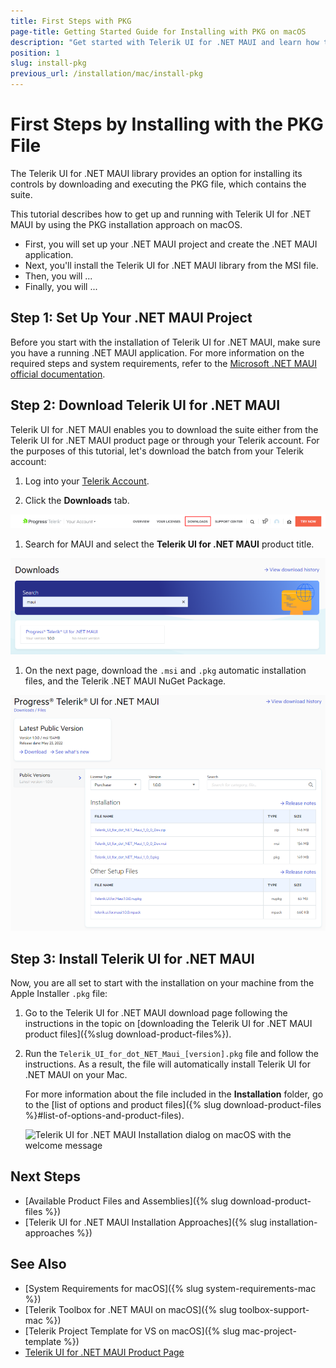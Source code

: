 ```yaml
---
title: First Steps with PKG
page-title: Getting Started Guide for Installing with PKG on macOS
description: "Get started with Telerik UI for .NET MAUI and learn how to install the controls from a PKG file, and then build and run a sample application."
position: 1
slug: install-pkg
previous_url: /installation/mac/install-pkg
---
```


# First Steps by Installing with the PKG File

The Telerik UI for .NET MAUI library provides an option for installing its controls by downloading and executing the PKG file, which contains the suite.

This tutorial describes how to get up and running with Telerik UI for .NET MAUI by using the PKG installation approach on macOS.

* First, you will set up your .NET MAUI project and create the .NET MAUI application.
* Next, you'll install the Telerik UI for .NET MAUI library from the MSI file.
* Then, you will ...
* Finally, you will ...

## Step 1: Set Up Your .NET MAUI Project

Before you start with the installation of Telerik UI for .NET MAUI, make sure you have a running .NET MAUI application. For more information on the required steps and system requirements, refer to the [Microsoft .NET MAUI official documentation](https://docs.microsoft.com/en-us/dotnet/maui/get-started/installation).

## Step 2: Download Telerik UI for .NET MAUI

Telerik UI for .NET MAUI enables you to download the suite either from the Telerik UI for .NET MAUI product page or through your Telerik account. For the purposes of this tutorial, let's download the batch from your Telerik account:

1. Log into your [Telerik Account](https://www.telerik.com/account/).

1. Click the __Downloads__ tab.

  ![Telerik UI for .NET MAUI Download tab in your account](images/download-tab.png)

1. Search for MAUI and select the __Telerik UI for .NET MAUI__ product title.

  ![Telerik UI for .NET MAUI Search field in your account](images/search-for-maui.png)

1. On the next page, download the `.msi` and `.pkg` automatic installation files, and the Telerik .NET MAUI NuGet Package.

  ![Telerik UI for .NET MAUI available product files in your account](images/product-files.png)

## Step 3: Install Telerik UI for .NET MAUI

Now, you are all set to start with the installation on your machine from the Apple Installer `.pkg` file:

1. Go to the Telerik UI for .NET MAUI download page following the instructions in the topic on [downloading the Telerik UI for .NET MAUI product files]({%slug download-product-files%}).

1. Run the `Telerik_UI_for_dot_NET_Maui_[version].pkg` file and follow the instructions. As a result, the file will automatically install Telerik UI for .NET MAUI on your Mac.

	For more information about the file included in the **Installation** folder, go to the [list of options and product files]({% slug download-product-files %}#list-of-options-and-product-files).

	![Telerik UI for .NET MAUI Installation dialog on macOS with the welcome message](images/install_pkg.png)


## Next Steps

* [Available Product Files and Assemblies]({% slug download-product-files %})
* [Telerik UI for .NET MAUI Installation Approaches]({% slug installation-approaches %})

## See Also

* [System Requirements for macOS]({% slug system-requirements-mac %})
* [Telerik Toolbox for .NET MAUI on macOS]({% slug toolbox-support-mac %})
* [Telerik Project Template for VS on macOS]({% slug mac-project-template %})
* [Telerik UI for .NET MAUI Product Page](https://www.telerik.com/maui-ui)
